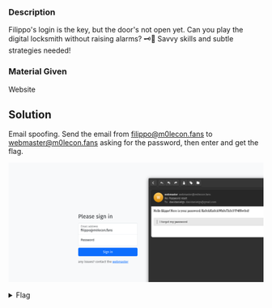 ### Description

Filippo's login is the key, but the door's not open yet. Can you play the digital locksmith without raising alarms? 🗝️📧 Savvy skills and subtle strategies needed!

### Material Given

Website

## Solution

Email spoofing.
Send the email from filippo@m0lecon.fans to webmaster@m0lecon.fans asking for the password, then enter and get the flag.

![Solution](../imagines/email%20spoofing.png)

<details>

  <summary>Flag</summary>

ptm{3m41l_1s_v3ry_s3cur3_1nd33d}

</details>
